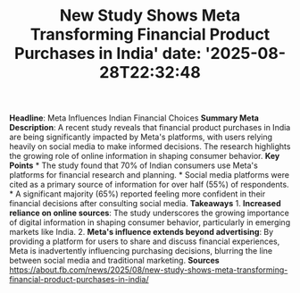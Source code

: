 ﻿---
title: "New Study Shows Meta Transforming Financial Product Purchases in India'
date: '2025-08-28T22:32:48"
category: "Markets"
summary: ""
slug: "new study shows meta transforming financial product purchase"
source_urls:
  - "https://about.fb.com/news/2025/08/new-study-shows-meta-transforming-financial-product-purchases-in-india/"
seo:
  title: "New Study Shows Meta Transforming Financial Product Purchases in India | Hash n Hedge'
  description: '"
  keywords: ["news", "markets", "brief"]
---
**Headline**: Meta Influences Indian Financial Choices  **Summary Meta Description**: A recent study reveals that financial product purchases in India are being significantly impacted by Meta's platforms, with users relying heavily on social media to make informed decisions. The research highlights the growing role of online information in shaping consumer behavior.  **Key Points**  * The study found that 70% of Indian consumers use Meta's platforms for financial research and planning. * Social media platforms were cited as a primary source of information for over half (55%) of respondents. * A significant majority (65%) reported feeling more confident in their financial decisions after consulting social media.  **Takeaways**  1. **Increased reliance on online sources**: The study underscores the growing importance of digital information in shaping consumer behavior, particularly in emerging markets like India. 2. **Meta's influence extends beyond advertising**: By providing a platform for users to share and discuss financial experiences, Meta is inadvertently influencing purchasing decisions, blurring the line between social media and traditional marketing.  **Sources**  https://about.fb.com/news/2025/08/new-study-shows-meta-transforming-financial-product-purchases-in-india/ 

